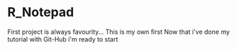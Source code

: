 # R_Notepad
First project is always favourity...
 This is my own first
 Now that i've done my tutorial with Git-Hub i'm ready to start
